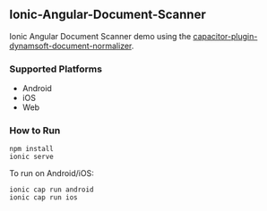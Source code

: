 ## Ionic-Angular-Document-Scanner

Ionic Angular Document Scanner demo using the [capacitor-plugin-dynamsoft-document-normalizer](https://github.com/tony-xlh/capacitor-plugin-dynamsoft-document-normalizer).

### Supported Platforms

* Android
* iOS
* Web


### How to Run

```
npm install
ionic serve
```

To run on Android/iOS:

```
ionic cap run android
ionic cap run ios
```
